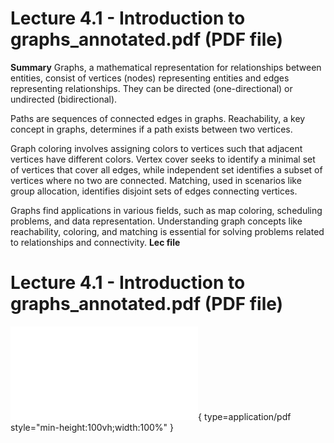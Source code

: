 # Lecture 4.1 - Introduction to graphs_annotated.pdf (PDF file)
**Summary**
Graphs, a mathematical representation for relationships between entities, consist of vertices (nodes) representing entities and edges representing relationships. They can be directed (one-directional) or undirected (bidirectional).

Paths are sequences of connected edges in graphs. Reachability, a key concept in graphs, determines if a path exists between two vertices.

Graph coloring involves assigning colors to vertices such that adjacent vertices have different colors. Vertex cover seeks to identify a minimal set of vertices that cover all edges, while independent set identifies a subset of vertices where no two are connected. Matching, used in scenarios like group allocation, identifies disjoint sets of edges connecting vertices.

Graphs find applications in various fields, such as map coloring, scheduling problems, and data representation. Understanding graph concepts like reachability, coloring, and matching is essential for solving problems related to relationships and connectivity.
**Lec file**
# Lecture 4.1 - Introduction to graphs_annotated.pdf (PDF file)
![Alt text](<./Lecture 4.1 - Introduction to graphs_annotated.pdf>){ type=application/pdf style="min-height:100vh;width:100%" }
